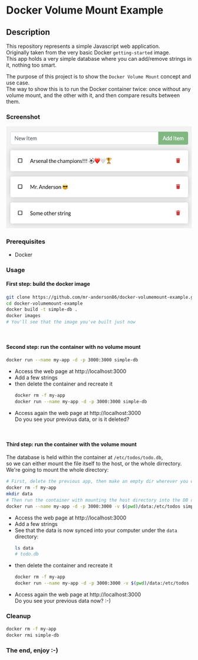 # Docker Volume Mount Example

## Description

This repository represents a simple Javascript web application.  
Originally taken from the very basic Docker `getting-started` image.  
This app holds a very simple database where you can add/remove strings in it, nothing too smart.  
  
The purpose of this project is to show the `Docker Volume Mount` concept and use case.  
The way to show this is to run the Docker container twice: once without any volume mount, and the other with it, and then compare results between them.  

### Screenshot
<img src="screenshot.png" alt="screenshot" width="529" height="276">

### Prerequisites
* Docker

### Usage
#### First step: build the docker image
```bash
git clone https://github.com/mr-anderson86/docker-volumemount-example.git
cd docker-volumemount-example
docker build -t simple-db .
docker images
# You'll see that the image you've built just now
```
<br/>

#### Second step: run the container with no volume mount
```bash
docker run --name my-app -d -p 3000:3000 simple-db
```
* Access the web page at http://localhost:3000
* Add a few strings
* then delete the container and recreate it  
  ```bash
  docker rm -f my-app
  docker run --name my-app -d -p 3000:3000 simple-db
  ```
* Access again the web page at http://localhost:3000  
  Do you see your previous data, or is it deleted?

<br/>

#### Third step: run the container with the volume mount
The database is held within the container at `/etc/todos/todo.db`,  
so we can either mount the file itself to the host, or the whole dirrectory.  
We're going to mount the whole directory:
```bash
# First, delete the previous app, then make an empty dir wherever you want
docker rm -f my-app
mkdir data
# Then run the container with mounting the host directory into the DB dir in the container as follows:
docker run --name my-app -d -p 3000:3000 -v $(pwd)/data:/etc/todos simple-db
```
* Access the web page at http://localhost:3000
* Add a few strings
* See that the data is now synced into your computer under the `data` directory:  
  ```bash
  ls data
  # todo.db
  ```
* then delete the container and recreate it  
  ```bash
  docker rm -f my-app
  docker run --name my-app -d -p 3000:3000 -v $(pwd)/data:/etc/todos simple-db
  ```
* Access again the web page at http://localhost:3000  
  Do you see your previous data now? :-)
  
### Cleanup
```bash
docker rm -f my-app
docker rmi simple-db
```

### The end, enjoy :-)
